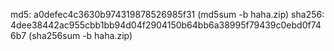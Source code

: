 md5: 	a0defec4c3630b974319878526985f31   				  (md5sum -b haha.zip)
sha256: 4dee38442ac955cbb1bb94d04f2904150b64bb6a38995f79439c0ebd0f746b7   (sha256sum -b haha.zip)